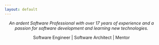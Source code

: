 ```yaml
---
layout: default
---
```

<div style="text-align: center;">
    <p><i>An ardent Software Professional with over 17 years of experience and a passion for software development and learning new technologies.</i></p>
    <p>Software Engineer | Software Architect | Mentor</p>
</div>
